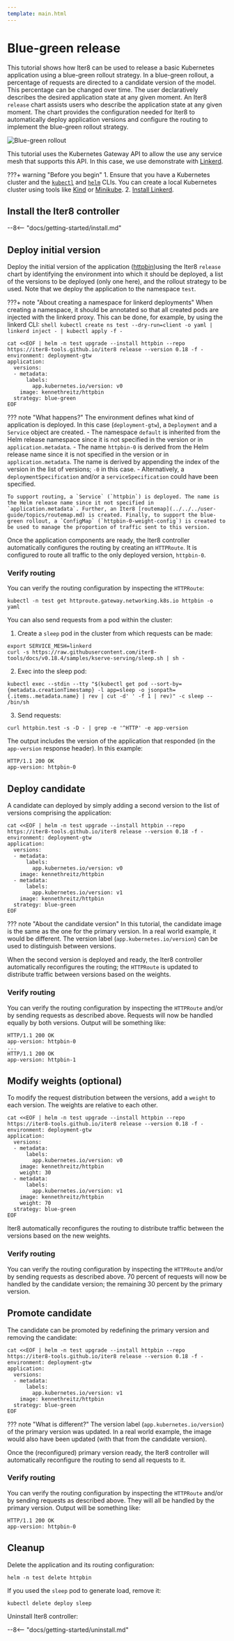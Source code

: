 ```yaml
---
template: main.html
---
```


# Blue-green release

This tutorial shows how Iter8 can be used to release a basic Kubernetes application using a blue-green rollout strategy. 
In a blue-green rollout, a percentage of requests are directed to a candidate version of the model. 
This percentage can be changed over time. 
The user declaratively describes the desired application state at any given moment. 
An Iter8 `release` chart assists users who describe the application state at any given moment. 
The chart provides the configuration needed for Iter8 to automatically deploy application versions and configure the routing to implement the blue-green rollout strategy.

![Blue-green rollout](../../images/blue-green.png)

This tutorial uses the Kubernetes Gateway API to allow the use any service mesh that supports this API. In this case, we use demonstrate with [Linkerd](https://linkerd.io/).

???+ warning "Before you begin"
    1. Ensure that you have a Kubernetes cluster and the [`kubectl`](https://kubernetes.io/docs/reference/kubectl/) and [`helm`](https://helm.sh/) CLIs. You can create a local Kubernetes cluster using tools like [Kind](https://kind.sigs.k8s.io/) or [Minikube](https://minikube.sigs.k8s.io/docs/).
    2. [Install Linkerd](https://linkerd.io/2.14/getting-started/).

## Install the Iter8 controller

--8<-- "docs/getting-started/install.md"

## Deploy initial version

Deploy the initial version of the application ([httpbin](https://httpbin.org/))using the Iter8 `release` chart by identifying the environment into which it should be deployed, a list of the versions to be deployed (only one here), and the rollout strategy to be used. Note that we deploy the application to the namespace `test`. 

???+ note "About creating a namespace for linkerd deployments"
    When creating a namespace, it should be annotated so that all created pods are injected with the linkerd proxy. This can be done, for example, by using the linkerd CLI:
    ```shell
    kubectl create ns test --dry-run=client -o yaml | linkerd inject - | kubectl apply -f -
    ```

```shell
cat <<EOF | helm -n test upgrade --install httpbin --repo https://iter8-tools.github.io/iter8 release --version 0.18 -f -
environment: deployment-gtw
application: 
  versions:
  - metadata:
      labels:
        app.kubernetes.io/version: v0
    image: kennethreitz/httpbin
  strategy: blue-green
EOF
```

??? note "What happens?"
    The environment defines what kind of application is deployed. In this case (`deployment-gtw`), a `Deployment` and a `Service` object are created.
        - The namespace `default` is inherited from the Helm release namespace since it is not specified in the version or in `application.metadata`.
        - The name `httpbin-0` is derived from the Helm release name since it is not specified in the version or in `application.metadata`. The name is derived by appending the index of the version in the list of versions; `-0` in this case.
        - Alternatively, a `deploymentSpecification` and/or a `serviceSpecification` could have been specified.

    To support routing, a `Service` (`httpbin`) is deployed. The name is the Helm release name since it not specified in `application.metadata`. Further, an Iter8 [routemap](../../../user-guide/topics/routemap.md) is created. Finally, to support the blue-green rollout, a `ConfigMap` (`httpbin-0-weight-config`) is created to be used to manage the proportion of traffic sent to this version.

Once the application components are ready, the Iter8 controller automatically configures the routing by creating an `HTTPRoute`. It is configured to route all traffic to the only deployed version, `httpbin-0`.

### Verify routing

You can verify the routing configuration by inspecting the `HTTPRoute`:

```shell
kubectl -n test get httproute.gateway.networking.k8s.io httpbin -o yaml
```

You can also send requests from a pod within the cluster:

1. Create a `sleep` pod in the cluster from which requests can be made:
```shell
export SERVICE_MESH=linkerd
curl -s https://raw.githubusercontent.com/iter8-tools/docs/v0.18.4/samples/kserve-serving/sleep.sh | sh -
```

2. Exec into the sleep pod:
```shell
kubectl exec --stdin --tty "$(kubectl get pod --sort-by={metadata.creationTimestamp} -l app=sleep -o jsonpath={.items..metadata.name} | rev | cut -d' ' -f 1 | rev)" -c sleep -- /bin/sh
```

3. Send requests:
```shell
curl httpbin.test -s -D - | grep -e '^HTTP' -e app-version
```

The output includes the version of the application that responded (in the `app-version` response header). In this example:

```
HTTP/1.1 200 OK
app-version: httpbin-0
```

## Deploy candidate

A candidate can deployed by simply adding a second version to the list of versions comprising the application:

```shell
cat <<EOF | helm -n test upgrade --install httpbin --repo https://iter8-tools.github.io/iter8 release --version 0.18 -f -
environment: deployment-gtw
application: 
  versions:
  - metadata:
      labels:
        app.kubernetes.io/version: v0
    image: kennethreitz/httpbin
  - metadata:
      labels:
        app.kubernetes.io/version: v1
    image: kennethreitz/httpbin
  strategy: blue-green
EOF
```

??? note "About the candidate version"
    In this tutorial, the candidate image is the same as the one for the primary version. In a real world example, it would be different. The version label (`app.kubernetes.io/version`) can be used to distinguish between versions.

When the second version is deployed and ready, the Iter8 controller automatically reconfigures the routing; the `HTTPRoute` is updated to distribute traffic between versions based on the weights.

### Verify routing

You can verify the routing configuration by inspecting the `HTTPRoute` and/or by sending requests as described above. Requests will now be handled equally by both versions. Output will be something like:

```
HTTP/1.1 200 OK
app-version: httpbin-0
...
HTTP/1.1 200 OK
app-version: httpbin-1
```

## Modify weights (optional)

To modify the request distribution between the versions, add a `weight` to each version. The weights are relative to each other.

```shell
cat <<EOF | helm -n test upgrade --install httpbin --repo https://iter8-tools.github.io/iter8 release --version 0.18 -f -
environment: deployment-gtw
application: 
  versions:
  - metadata:
      labels:
        app.kubernetes.io/version: v0
    image: kennethreitz/httpbin
    weight: 30
  - metadata:
      labels:
        app.kubernetes.io/version: v1
    image: kennethreitz/httpbin
    weight: 70
  strategy: blue-green
EOF
```

Iter8 automatically reconfigures the routing to distribute traffic between the versions based on the new weights.

### Verify routing

You can verify the routing configuration by inspecting the `HTTPRoute` and/or by sending requests as described above. 70 percent of requests will now be handled by the candidate version; the remaining 30 percent by the primary version.

## Promote candidate

The candidate can be promoted by redefining the primary version and removing the candidate:

```shell
cat <<EOF | helm -n test upgrade --install httpbin --repo https://iter8-tools.github.io/iter8 release --version 0.18 -f -
environment: deployment-gtw
application: 
  versions:
  - metadata:
      labels:
        app.kubernetes.io/version: v1
    image: kennethreitz/httpbin
  strategy: blue-green
EOF
```

??? note "What is different?"
    The version label (`app.kubernetes.io/version`) of the primary version was updated. In a real world example, the image would also have been updated (with that from the candidate version).

Once the (reconfigured) primary version ready, the Iter8 controller will automatically reconfigure the routing to send all requests to it.

### Verify routing

You can verify the routing configuration by inspecting the `HTTPRoute` and/or by sending requests as described above. They will all be handled by the primary version. Output will be something like:

```
HTTP/1.1 200 OK
app-version: httpbin-0
```

## Cleanup

Delete the application and its routing configuration:

```shell
helm -n test delete httpbin
```

If you used the `sleep` pod to generate load, remove it:

```shell
kubectl delete deploy sleep
```

Uninstall Iter8 controller:

--8<-- "docs/getting-started/uninstall.md"
